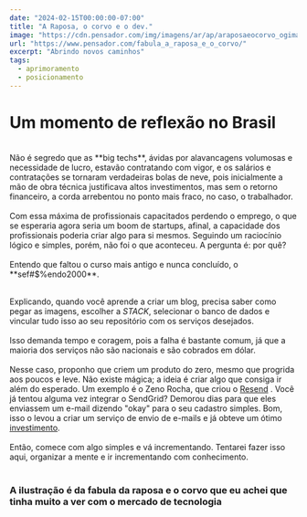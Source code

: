 ```yaml
---
date: "2024-02-15T00:00:00-07:00"
title: "A Raposa, o corvo e o dev."
image: "https://cdn.pensador.com/img/imagens/ar/ap/araposaeocorvo_ogimage_c.jpg?auto_optimize=low&width=655"
url: "https://www.pensador.com/fabula_a_raposa_e_o_corvo/"
excerpt: "Abrindo novos caminhos"
tags: 
  - aprimoramento
  - posicionamento 
---
```


# Um momento de reflexão no Brasil

<br/>
Não é segredo que as  **big techs**, ávidas por alavancagens volumosas e necessidade de lucro, estavão contratando com vigor, e os salários e contratações se tornaram verdadeiras bolas de neve, pois inicialmente a mão de obra técnica justificava altos investimentos, mas sem o retorno financeiro, a corda arrebentou no ponto mais fraco, no caso, o trabalhador.
<br />
<br/>
Com essa máxima de profissionais capacitados perdendo o emprego, o que se esperaria agora seria um boom de startups, afinal, a capacidade dos profissionais poderia criar algo para si mesmos. Seguindo um raciocínio lógico e simples, porém, não foi o que aconteceu. A pergunta é: por quê?
<br />
<br />
Entendo que faltou o curso mais antigo e nunca concluído, o **sef#$%endo2000**.
<br />
<br />

Explicando, quando você aprende a criar um blog, precisa saber como pegar as imagens, escolher a *STACK*, selecionar o banco de dados e vincular tudo isso ao seu repositório com os serviços desejados.
<br />
<br />
Isso demanda tempo e coragem, pois a falha é bastante comum, já que a maioria dos serviços não são nacionais e são cobrados em dólar.
<br />
<br />
Nesse caso, proponho que criem um produto do zero, mesmo que progrida aos poucos e leve. Não existe mágica; a ideia é criar algo que consiga ir além do esperado. Um exemplo é o Zeno Rocha, que criou o  [Resend](https://resend.com/docs/introduction)
. Você já tentou alguma vez integrar o SendGrid? Demorou dias para que eles enviassem um e-mail dizendo "okay" para o seu cadastro simples. Bom, isso o levou a criar um serviço de envio de e-mails e já obteve um ótimo [investimento](https://www.ulme.com.br/portal/conteudo/tecnologia/resend-capta-us-3-milhoes-em-investimento-inicial-para-revolucionar-o-envio-de-e-mails).
<br />
<br />
Então, comece com algo simples e vá incrementando.
Tentarei fazer isso aqui, organizar a mente e ir incrementando com conhecimento.
<br />
<br />
### A ilustração é da fabula da raposa e o corvo que eu achei que tinha muito a ver com o mercado de tecnologia
